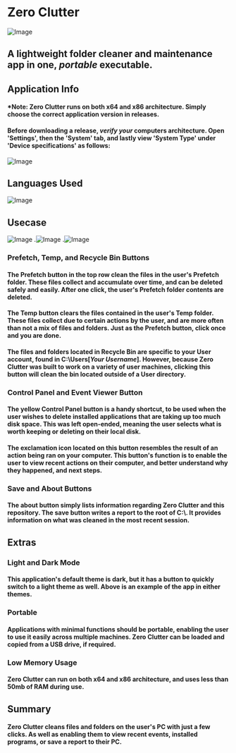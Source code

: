 # Zero Clutter

![Image](https://github.com/user-attachments/assets/bc2e760a-bce9-4294-b8d1-b73255ab980b)

## A lightweight folder cleaner and maintenance app in one, *portable* executable.

## Application Info

#### ***Note**: Zero Clutter runs on both x64 and x86 architecture. Simply choose the correct application version in releases.

#### Before downloading a release, *verify your* computers architecture. Open 'Settings', then the 'System' tab, and lastly view 'System Type' under 'Device specifications' as follows:

![Image](https://github.com/user-attachments/assets/46a5b1f6-a447-4f98-8a1d-d14b7d8d846c)


## Languages Used

![Image](https://github.com/user-attachments/assets/49aa2f30-1806-48f0-ab51-6f3a2c8611ff)

## Usecase

![Image](https://github.com/user-attachments/assets/9f314539-3241-4ed3-a162-3fa1fc0948a1)
.![Image](https://github.com/user-attachments/assets/8e4feba7-4b06-482d-9ab9-37366c0af26a)
.![Image](https://github.com/user-attachments/assets/a7ba78bf-de8c-4590-9c08-b1d3a0352823)


### Prefetch, Temp, and Recycle Bin Buttons

#### The Prefetch button in the top row clean the files in the user's Prefetch folder. These files collect and accumulate over time, and can be deleted safely and easily. After one click, the user's Prefetch folder contents are deleted.

#### The Temp button clears the files contained in the user's Temp folder. These files collect due to certain actions by the user, and are more often than not a mix of files and folders. Just as the Prefetch button, click once and you are done.

#### The files and folders located in Recycle Bin are specific to your User account, found in C:\Users\[*Your Username*]. However, because Zero Clutter was built to work on a variety of user machines, clicking this button will clean the bin located outside of a User directory.

### Control Panel and Event Viewer Button

#### The yellow Control Panel button is a handy shortcut, to be used when the user wishes to delete installed applications that are taking up too much disk space. This was left open-ended, meaning the user selects what is worth keeping or deleting on their local disk.

#### The exclamation icon located on this button resembles the result of an action being ran on your computer. This button's function is to enable the user to view recent actions on their computer, and better understand why they happened, and next steps.

### Save and About Buttons

#### The about button simply lists information regarding Zero Clutter and this repository. The save button writes a report to the root of C:\\. It provides information on what was cleaned in the most recent session.

## Extras

### Light and Dark Mode

#### This application's default theme is dark, but it has a button to quickly switch to a light theme as well. Above is an example of the app in either themes.

### Portable

#### Applications with minimal functions should be portable, enabling the user to use it easily across multiple machines. Zero Clutter can be loaded and copied from a USB drive, if required.

### Low Memory Usage

#### Zero Clutter can run on both x64 and x86 architecture, and uses less than 50mb of RAM during use.

## Summary

#### Zero Clutter cleans files and folders on the user's PC with just a few clicks. As well as enabling them to view recent events, installed programs, or save a report to their PC.
